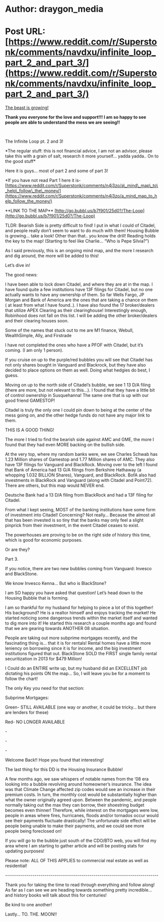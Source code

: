 # Author: draygon_media
# Post URL: [https://www.reddit.com/r/Superstonk/comments/navdxu/infinite_loop_part_2_and_part_3/](https://www.reddit.com/r/Superstonk/comments/navdxu/infinite_loop_part_2_and_part_3/)


[The beast is growing!](https://preview.redd.it/om4eohkucqy61.png?width=1534&format=png&auto=webp&s=704017fd96e28f8e3e54d81cf7e14ca3b7c0c16a)

**Thank you everyone for the love and support!!! I am so happy to see people are able to understand the mess we are seeing!!**

&#x200B;

The Infinite Loop pt. 2 and 3!

\*The regular stuff: this is not financial advice, I am not an advisor, please take this with a grain of salt, research it more yourself… yadda yadda.. On to the good stuff\*

Here it is guys… most of part 2 and some of part 3!

\*If you have not read Part 1 here it is- [https://www.reddit.com/r/Superstonk/comments/n4j3zo/a\_mind\_map\_to\_help\_follow\_the\_money/](https://www.reddit.com/r/Superstonk/comments/n4j3zo/a_mind_map_to_help_follow_the_money/)

\*\*LINK TO THE MAP\*\* [http://go.bubbl.us/b7f901/25d0?/The-Loop](http://go.bubbl.us/b7f901/25d0?/The-Loop)

TLDR: Bearish Side is pretty difficult to find! I put in what I could of Citadel, and people really don’t seem to want to do much with them! Housing Bubble is growing… take a look! Other than that.. you know the drill! Reading holds the key to the map! (Starting to feel like Charlie… “Who is Pepe Silvia?”)

As I said previously, this is an ongoing mind map, and the more I research and dig around, the more will be added to this!

Let’s dive in!

The good news:

I have been able to lock down Citadel, and where they are at in the map. I have found quite a few institutions have 13F filings for Citadel, but no one actually wants to have any ownership of them. So far Wells Fargo, JP Morgan and Bank of America are the ones that are taking a chance on them ( at least from what I have found..). I have also found the 17 broker/dealers that utilize APEX Clearing as their clearinghouse! Interestingly enough, Robinhood does not fall on this list. I will be adding the other broker/dealers and their clearing houses soon.

Some of the names that stuck out to me are M1 finance, Webull, WealthSimple, Ally, and Firstrade

I have not completed the ones who have a PFOF with Citadel, but it’s coming. (I am only 1 person).

If you cruise on up to the purple/red bubbles you will see that Citadel has not only shares bought in Vanguard and Blackrock, but they have also decided to place options on them as well. Doing what hedgies do best, I guess.

Moving on up to the north side of Citadel’s bubble, we see 1 13 D/A filing (there are more, but not relevant to this…). I found that they have a little bit of control ownership in Susquehanna! The same one that is up with our good friend GAMESTOP!

Citadel is truly the only one I could pin down to being at the center of the mess going on, and the other hedge funds do not have any major link to them.

THIS IS A GOOD THING!

The more I tried to find the bearish side against AMC and GME, the more I found that they had even MORE backing on the bullish side.

At the very top, where my random banks were, we see Charles Schwab has 1.23 Million shares of Gamestop and 1.77 Million shares of AMC. They also have 13F filings for Vanguard and BlackRock. Moving over to the left I found that Bank of America had 13 G/A filings from Berkshire Hathaway (a whopping 1.032 BILLION Shares), Vanguard, and BlackRock. BofA also had investments in BlackRock and Vanguard (along with Citadel and Point72). There are others, but this map would NEVER end.

Deutsche Bank had a 13 D/A filing from BlackRock and had a 13F filing for Citadel.

From what I kept seeing, MOST of the banking institutions have some form of investment into Citadel! Concerning? Not really… Because the almost all that has been invested is so tiny that the banks may only feel a slight pinprick from their investment, in the event Citadel ceases to exist.

The powerhouses are proving to be on the right side of history this time, which is good for economic purposes.

Or are they?

Part 3.

If you notice, there are two new bubbles coming from Vanguard: Invesco and BlackStone.

We know Invesco Kenna… But who is BlackStone?

I am SO happy you have asked that question! Let’s head down to the Housing Bubble that is forming.

I am so thankful for my husband for helping to piece a lot of this together! His background? He is a realtor himself and enjoys tracking the market! He started noticing some dangerous trends within the market itself and wanted to dig more into it! He started this research a couple months ago and found that we are gearing towards ANOTHER 08 situation.

People are taking out more subprime mortgages recently, and the fascinating thing is… that it is for rentals! Rental homes have a little more leniency on borrowing since it is for income, and the big investment institutions figured that out. BlackStone SOLD the FIRST single family rental securitization in 2013 for $479 Million!

I Could do an ENTIRE write up, but my husband did an EXCELLENT job dictating his points ON the map… So, I will leave you be for a moment to follow the chart!

The only Key you need for that section:

Subprime Mortgages:

Green- STILL AVAILABLE (one way or another, it could be tricky… but there are lenders for these)

Red- NO LONGER AVAILABLE

\-

\-

\-

Welcome Back!! Hope you found that interesting!

The last thing for this DD is the Housing Insurance Bubble!

A few months ago, we saw whispers of notable names from the ‘08 era looking into a bubble revolving around homeowner’s insurance. The idea was that Climate Change affected zip codes would see an increase in their premium costs. In turn, the monthly cost would be substantially higher than what the owner originally agreed upon. Between the pandemic, and people normally taking out the max they can borrow, their shoestring budget becomes even thinner! Therefore, while interest on the mortgages were low, people in areas where fires, hurricanes, floods and/or tornados occur would see their payments fluctuate drastically! The unfortunate side effect will be people being unable to make their payments, and we could see more people being foreclosed on!

If you will go to the bubble just south of the CDO/BTO web, you will find my area where I am starting to gather article and will be posting stats for updating purposes!

Please note: ALL OF THIS APPLIES to commercial real estate as well as residential!

\------------------------------------------------------------------------------

Thank you for taking the time to read through everything and follow along! As far as I can see we are heading towards something pretty incredible… and history books will talk about this for centuries!

Be kind to one another!

Lastly… TO. THE. MOON!!